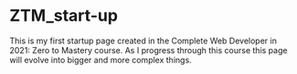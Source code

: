 # ZTM_start-up
This is my first startup page created in the Complete Web Developer in 2021: Zero to Mastery course. 
As I progress through this course this page will evolve into bigger and more complex things.
